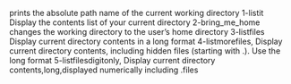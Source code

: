 prints the absolute path name of the current working directory
1-listit Display the contents list of your current directory
2-bring_me_home changes the working directory to the user’s home directory
3-listfiles Display current directory contents in a long format
4-listmorefiles, Display current directory contents, including hidden files (starting with .). Use the long format
5-listfilesdigitonly, Display current directory contents,long,displayed numerically including .files
